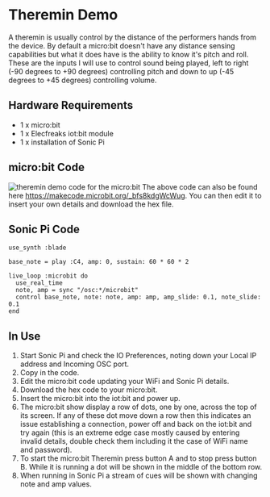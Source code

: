 # Theremin Demo

A theremin is usually control by the distance of the performers hands from the device. By default a micro:bit doesn't have any distance sensing capabilities but what it does have is the ability to know it's pitch and roll. These are the inputs I will use to control sound being played, left to right (-90 degrees to +90 degrees) controlling pitch and down to up (-45 degrees to +45 degrees) controlling volume.


## Hardware Requirements

* 1 x micro:bit
* 1 x Elecfreaks iot:bit module
* 1 x installation of Sonic Pi


## micro:bit Code

![theremin demo code for the micro:bit](https://github.com/RBilsland/pxt-sonicpiosc/blob/master/images/thereminDemoMicrobit.png)
The above code can also be found here https://makecode.microbit.org/_bfs8kdgWcWug. You can then edit it to insert your own details and download the hex file.


## Sonic Pi Code

```sonicpi
use_synth :blade

base_note = play :C4, amp: 0, sustain: 60 * 60 * 2

live_loop :microbit do
  use_real_time
  note, amp = sync "/osc:*/microbit"
  control base_note, note: note, amp: amp, amp_slide: 0.1, note_slide: 0.1
end
```


## In Use

1. Start Sonic Pi and check the IO Preferences, noting down your Local IP address and Incoming OSC port.
2. Copy in the code.
3. Edit the micro:bit code updating your WiFi and Sonic Pi details.
4. Download the hex code to your micro:bit.
5. Insert the micro:bit into the iot:bit and power up.
6. The micro:bit show display a row of dots, one by one, across the top of its screen. If any of these dot move down a row then this indicates an issue establishing a connection, power off and back on the iot:bit and try again (this is an extreme edge case mostly caused by entering invalid details, double check them including it the case of WiFi name and password).
7. To start the micro:bit Theremin press button A and to stop press button B. While it is running a dot will be shown in the middle of the bottom row.
8. When running in Sonic Pi a stream of cues will be shown with changing note and amp values.  
